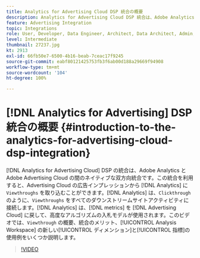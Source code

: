 ```yaml
---
title: Analytics for Advertising Cloud DSP 統合の概要
description: Analytics for Advertising Cloud DSP 統合は、Adobe Analytics と Adobe Advertising Cloud の間のネイティブな双方向統合です。
feature: Advertising Integration
topic: Integrations
role: User, Developer, Data Engineer, Architect, Data Architect, Admin, Leader
level: Intermediate
thumbnail: 27237.jpg
kt: 2913
exl-id: 66fb50e7-6500-4b16-beab-7ceac17f9245
source-git-commit: eabf80121425753fb3f6ab00d188a29669f94908
workflow-type: tm+mt
source-wordcount: '104'
ht-degree: 100%

---
```


# [!DNL Analytics for Advertising] DSP 統合の概要 {#introduction-to-the-analytics-for-advertising-cloud-dsp-integration}

[!DNL Analytics for Advertising Cloud] DSP の統合は、Adobe Analytics と Adobe Advertising Cloud の間のネイティブな双方向統合です。この統合を利用すると、Advertising Cloud の広告インプレッションから [!DNL Analytics] に `Viewthroughs` を取り込むことができます。[!DNL Analytics] は、`Clickthrough` のように、`Viewthroughs` をすべてのダウンストリームサイトアクティビティに接続します。[!DNL Analytics] は、[!DNL metrics] を [!DNL Advertising Cloud] に戻して、高度なアルゴリズムの入札モデルが使用されます。このビデオでは、`Viewthrough` の概要、統合のメリット、[!UICONTROL Analysis Workspace] の新しい[!UICONTROL ディメンション]と[!UICONTROL 指標]の使用例をいくつか説明します。

>[!VIDEO](https://video.tv.adobe.com/v/27237/?quality=12&learn=on)
